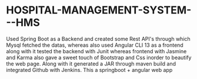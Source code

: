 # HOSPITAL-MANAGEMENT-SYSTEM---HMS
Used Spring Boot as a Backend and created some Rest API's through which Mysql fetched the datas, whereas also used Angular CLI 13 as a frontend along with it tested the backend with Junit whereas frontend with Jasmine and Karma also gave a sweet touch of Bootstrap and Css inorder to beautify the web page. Along with it generated a JAR through maven build and integrated Github with Jenkins.
This a springboot + angular web app
